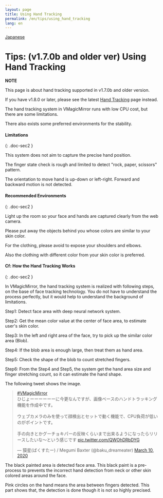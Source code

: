 ```yaml
---
layout: page
title: Using Hand Tracking
permalink: /en/tips/using_hand_tracking
lang: en
---
```


[Japanese](../../tips/using_hand_tracking)

# Tips: (v1.7.0b and older ver) Using Hand Tracking

<div class="note-area" markdown="1">

**NOTE**

This page is about hand tracking supported in v1.7.0b and older version.

If you have v1.8.0 or later, please see the latest [Hand Tracking](../docs/hand_tracking) page instead.

</div>

The hand tracking system in VMagicMirror runs with low CPU cost, but there are some limitations.

There also exists some preferred environments for the stability.

#### Limitations
{: .doc-sec2 }

This system does not aim to capture the precise hand position.

The finger state check is rough and limited to detect "rock, paper, scissors" pattern.

The orientation to move hand is up-down or left-right. Forward and backward motion is not detected.


#### Recommended Environments
{: .doc-sec2 }

Light up the room so your face and hands are captured clearly from the web camera.

Please put away the objects behind you whose colors are similar to your skin color.

For the clothing, please avoid to expose your shoulders and elbows. 

Also the clothing with different color from your skin color is preferred.


#### Cf: How the Hand Tracking Works
{: .doc-sec2 }

In VMagicMirror, the hand tracking system is realized with following steps, on the base of face tracking technology. You do not have to understand the process perfectly, but it would help to understand the background of limitations.

Step1: Detect face area with deep neural network system.

Step2: Get the mean color value at the center of face area, to estimate user's skin color.

Step3: In the left and right area of the face, try to pick up the similar color area (Blob).

Step4: If the blob area is enough large, then treat them as hand area.

Step5: Check the shape of the blob to count stretched fingers.

Step6: From the Step4 and Step5, the system get the hand area size and finger stretching count, so it can estimate the hand shape.

The following tweet shows the image.

<blockquote class="twitter-tweet"><p lang="ja" dir="ltr"><a href="https://twitter.com/hashtag/VMagicMirror?src=hash&amp;ref_src=twsrc%5Etfw">#VMagicMirror</a><br>ひじょーーーーーーに今更なんですが、画像ベースのハンドトラッキング機能を作成中です。<br><br>ウェブカメラのみを使って顔検出とセットで動く機能で、CPU負荷が低いのがポイントです。<br><br>手の向きとかグーチョキパーの反映くらいまで出来るようになったらリリースしたいな～という感じです <a href="https://t.co/QWOhDRbDYG">pic.twitter.com/QWOhDRbDYG</a></p>&mdash; 獏星(ばくすたー) / Megumi Baxter (@baku_dreameater) <a href="https://twitter.com/baku_dreameater/status/1237380280127643650?ref_src=twsrc%5Etfw">March 10, 2020</a></blockquote> <script async src="https://platform.twitter.com/widgets.js" charset="utf-8"></script>

The black painted area is detected face area. This black paint is a pre-process to prevents the incorrect hand detection from neck or other skin colored areas around the face.

Pink circles on the hand means the area between fingers detected. This part shows that, the detection is done though it is not so highly precised.
